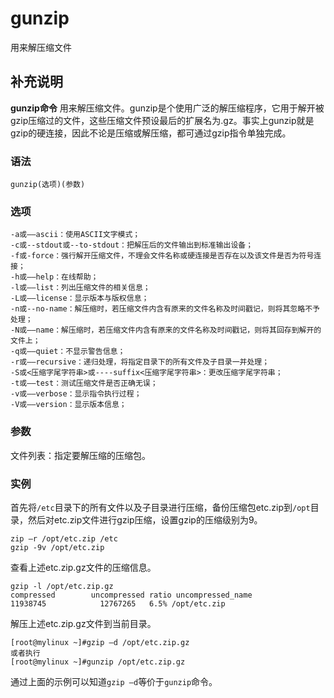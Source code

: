 gunzip
===

用来解压缩文件

## 补充说明

**gunzip命令** 用来解压缩文件。gunzip是个使用广泛的解压缩程序，它用于解开被gzip压缩过的文件，这些压缩文件预设最后的扩展名为.gz。事实上gunzip就是gzip的硬连接，因此不论是压缩或解压缩，都可通过gzip指令单独完成。

###  语法

```shell
gunzip(选项)(参数)
```

###  选项

```shell
-a或——ascii：使用ASCII文字模式；
-c或--stdout或--to-stdout：把解压后的文件输出到标准输出设备；
-f或-force：强行解开压缩文件，不理会文件名称或硬连接是否存在以及该文件是否为符号连接；
-h或——help：在线帮助；
-l或——list：列出压缩文件的相关信息；
-L或——license：显示版本与版权信息；
-n或--no-name：解压缩时，若压缩文件内含有原来的文件名称及时间戳记，则将其忽略不予处理；
-N或——name：解压缩时，若压缩文件内含有原来的文件名称及时间戳记，则将其回存到解开的文件上；
-q或——quiet：不显示警告信息；
-r或——recursive：递归处理，将指定目录下的所有文件及子目录一并处理；
-S或<压缩字尾字符串>或----suffix<压缩字尾字符串>：更改压缩字尾字符串；
-t或——test：测试压缩文件是否正确无误；
-v或——verbose：显示指令执行过程；
-V或——version：显示版本信息；
```

###  参数

文件列表：指定要解压缩的压缩包。

###  实例

首先将`/etc`目录下的所有文件以及子目录进行压缩，备份压缩包etc.zip到`/opt`目录，然后对etc.zip文件进行gzip压缩，设置gzip的压缩级别为9。

```shell
zip –r /opt/etc.zip /etc
gzip -9v /opt/etc.zip
```

查看上述etc.zip.gz文件的压缩信息。

```shell
gzip -l /opt/etc.zip.gz
compressed        uncompressed ratio uncompressed_name
11938745            12767265   6.5% /opt/etc.zip
```

解压上述etc.zip.gz文件到当前目录。

```shell
[root@mylinux ~]#gzip –d /opt/etc.zip.gz 
或者执行
[root@mylinux ~]#gunzip /opt/etc.zip.gz
```

通过上面的示例可以知道`gzip –d`等价于`gunzip`命令。


<!-- Linux命令行搜索引擎：https://github.com/wsdo/linux-complete-guide.git -->
